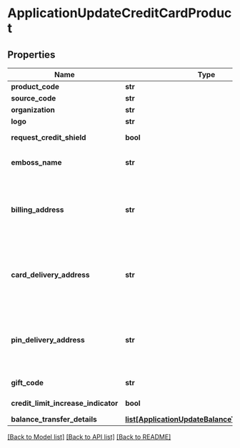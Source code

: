 # ApplicationUpdateCreditCardProduct

## Properties
Name | Type | Description | Notes
------------ | ------------- | ------------- | -------------
**product_code** | **str** | A unique code that identifies the product. | [optional] 
**source_code** | **str** | A source code to identify the product | [optional] 
**organization** | **str** | Card issuing organization name | [optional] 
**logo** | **str** | Product logo to identify the product | [optional] 
**request_credit_shield** | **bool** | Insurance enrolment for outstanding balance on the card. Valid values: true and false | [optional] 
**emboss_name** | **str** | Name to be embossed on card.If blank, bank will assign automatically based on the market norms. | [optional] 
**billing_address** | **str** | Billing address of applicant. This is a reference data data field. Please use /v1/apac/utilities/referenceData/{addressType} resource to get valid value of this field with description. You can use addressType field name as the referenceCode parameter to retrieve the values. | [optional] 
**card_delivery_address** | **str** | Card delivery address of applicant. This is a reference data data field. Please use /v1/apac/utilities/referenceData/{addressType} resource to get valid value of this field with description. You can use addressType field name as the referenceCode parameter to retrieve the values. | [optional] 
**pin_delivery_address** | **str** | Delivery address  for card pin of applicant. This is a reference data data field. Please use /v1/apac/utilities/referenceData/{addressType} resource to get valid value of this field with description. You can use addressType field name as the referenceCode parameter to retrieve the values. | [optional] 
**gift_code** | **str** | A  unique code that identifies the gift offered along with the product | [optional] 
**credit_limit_increase_indicator** | **bool** | Option  to review the credit limit in the future.Valid values: true and false | [optional] 
**balance_transfer_details** | [**list[ApplicationUpdateBalanceTransferDetails]**](ApplicationUpdateBalanceTransferDetails.md) |  | [optional] 

[[Back to Model list]](../README.md#documentation-for-models) [[Back to API list]](../README.md#documentation-for-api-endpoints) [[Back to README]](../README.md)

